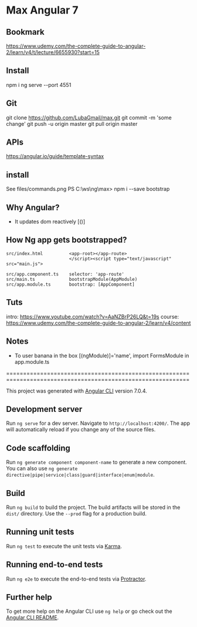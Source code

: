 # Max Angular 7

## Bookmark
https://www.udemy.com/the-complete-guide-to-angular-2/learn/v4/t/lecture/6655930?start=15

## Install
npm i
ng serve --port 4551

## Git
git clone https://github.com/LubaGmail/max.git
git commit -m 'some change'
git push -u origin master
git pull origin master

## APIs
https://angular.io/guide/template-syntax

## install
See files/commands.png
PS C:\ws\ng\max> npm i --save bootstrap

## Why Angular?
- It updates dom reactively [()]

## How Ng app gets bootstrapped?
    src/index.html   	    <app-root></app-route>
                            </script><script type="text/javascript" src="main.js">
    
    src/app.component.ts  	selector: 'app-route'
    src/main.ts  		    bootstrapModule(AppModule)
    src/app.module.ts	    bootstrap: [AppComponent]

## Tuts
intro:  https://www.youtube.com/watch?v=AaNZBrP26LQ&t=19s
course: https://www.udemy.com/the-complete-guide-to-angular-2/learn/v4/content

## Notes

* To user banana in the box [(ngModule)]='name', import FormsModule in app.module.ts 


============================================================================================================

This project was generated with [Angular CLI](https://github.com/angular/angular-cli) version 7.0.4.

## Development server

Run `ng serve` for a dev server. Navigate to `http://localhost:4200/`. The app will automatically reload if you change any of the source files.

## Code scaffolding

Run `ng generate component component-name` to generate a new component. You can also use `ng generate directive|pipe|service|class|guard|interface|enum|module`.

## Build

Run `ng build` to build the project. The build artifacts will be stored in the `dist/` directory. Use the `--prod` flag for a production build.

## Running unit tests

Run `ng test` to execute the unit tests via [Karma](https://karma-runner.github.io).

## Running end-to-end tests

Run `ng e2e` to execute the end-to-end tests via [Protractor](http://www.protractortest.org/).

## Further help

To get more help on the Angular CLI use `ng help` or go check out the [Angular CLI README](https://github.com/angular/angular-cli/blob/master/README.md).
